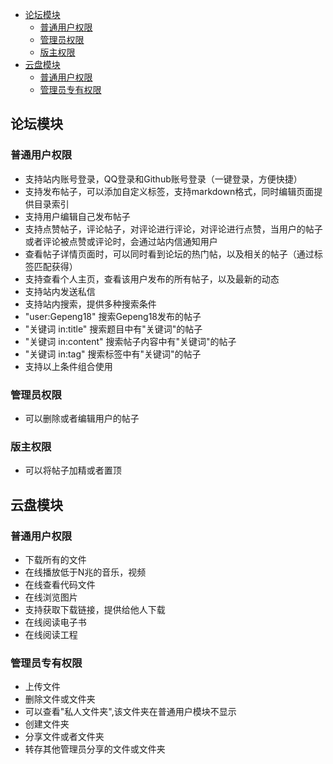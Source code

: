 - [ 论坛模块](#head1)
	- [ 普通用户权限](#head2)
	- [ 管理员权限](#head3)
	- [ 版主权限](#head4)
- [ 云盘模块](#head5)
	- [ 普通用户权限](#head6)
	- [ 管理员专有权限](#head7)
	
	
	
	
	
## <span id="head1"> 论坛模块</span>
### <span id="head2"> 普通用户权限</span>
- 支持站内账号登录，QQ登录和Github账号登录（一键登录，方便快捷）
- 支持发布帖子，可以添加自定义标签，支持markdown格式，同时编辑页面提供目录索引
- 支持用户编辑自己发布帖子
- 支持点赞帖子，评论帖子，对评论进行评论，对评论进行点赞，当用户的帖子或者评论被点赞或评论时，会通过站内信通知用户
- 查看帖子详情页面时，可以同时看到论坛的热门帖，以及相关的帖子（通过标签匹配获得）
- 支持查看个人主页，查看该用户发布的所有帖子，以及最新的动态
- 支持站内发送私信
- 支持站内搜索，提供多种搜索条件
- "user:Gepeng18"    搜索Gepeng18发布的帖子
- "关键词 in:title"   搜索题目中有"关键词"的帖子
- "关键词 in:content"  搜索帖子内容中有"关键词"的帖子
- "关键词 in:tag"    搜索标签中有"关键词"的帖子
- 支持以上条件组合使用

### <span id="head3"> 管理员权限</span>
- 可以删除或者编辑用户的帖子

### <span id="head4"> 版主权限</span>
- 可以将帖子加精或者置顶


## <span id="head5"> 云盘模块</span>
### <span id="head6"> 普通用户权限</span>
- 下载所有的文件
- 在线播放低于N兆的音乐，视频
- 在线查看代码文件
- 在线浏览图片
- 支持获取下载链接，提供给他人下载
- 在线阅读电子书
- 在线阅读工程

### <span id="head7"> 管理员专有权限</span>
- 上传文件
- 删除文件或文件夹
- 可以查看"私人文件夹",该文件夹在普通用户模块不显示
- 创建文件夹
- 分享文件或者文件夹
- 转存其他管理员分享的文件或文件夹